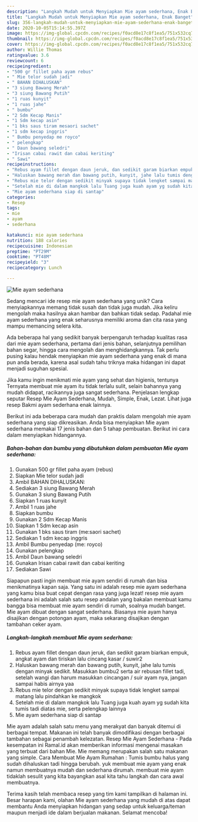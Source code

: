 ```yaml
---
description: "Langkah Mudah untuk Menyiapkan Mie ayam sederhana, Enak Banget"
title: "Langkah Mudah untuk Menyiapkan Mie ayam sederhana, Enak Banget"
slug: 356-langkah-mudah-untuk-menyiapkan-mie-ayam-sederhana-enak-banget
date: 2020-10-05T15:14:55.397Z
image: https://img-global.cpcdn.com/recipes/f0acd8e17c8f1ea5/751x532cq70/mie-ayam-sederhana-foto-resep-utama.jpg
thumbnail: https://img-global.cpcdn.com/recipes/f0acd8e17c8f1ea5/751x532cq70/mie-ayam-sederhana-foto-resep-utama.jpg
cover: https://img-global.cpcdn.com/recipes/f0acd8e17c8f1ea5/751x532cq70/mie-ayam-sederhana-foto-resep-utama.jpg
author: Willie Thomas
ratingvalue: 3.6
reviewcount: 6
recipeingredient:
- "500 gr fillet paha ayam rebus"
- " Mie telor sudah jadi"
- " BAHAN DIHALUSKAN"
- "3 siung Bawang Merah"
- "3 siung Bawang Putih"
- "1 ruas kunyit"
- "1 ruas jahe"
- " bumbu"
- "2 Sdm Kecap Manis"
- "1 Sdm kecap asin"
- "1 bks saus tiram mesaori sachet"
- "1 sdm kecap inggris"
- " Bumbu penyedap me royco"
- " pelengkap"
- " Daun bawang seledri"
- "Irisan cabai rawit dan cabai keriting"
- " Sawi"
recipeinstructions:
- "Rebus ayam fillet dengan daun jeruk, dan sedikit garam biarkan empuk, angkat ayam dan tiriskan lalu cincang kasar / suwir2"
- "Haluskan bawang merah dan bawang putih, kunyit, jahe lalu tumis dengan minyak sedikit. Masukkan bumbu2 serta air rebusan fillet tadi, setelah wangi dan harum masukkan cincangan / suir ayam nya, jangan sampai habis airnya yaa"
- "Rebus mie telor dengan sedikit minyak supaya tidak lengket sampai matang lalu pindahkan ke mangkok"
- "Setelah mie di dalam mangkok lalu Tuang juga kuah ayam yg sudah kita tumis tadi diatas mie, serta pelengkap lainnya"
- "Mie ayam sederhana siap di santap"
categories:
- Resep
tags:
- mie
- ayam
- sederhana

katakunci: mie ayam sederhana 
nutrition: 188 calories
recipecuisine: Indonesian
preptime: "PT29M"
cooktime: "PT48M"
recipeyield: "3"
recipecategory: Lunch

---
```



![Mie ayam sederhana](https://img-global.cpcdn.com/recipes/f0acd8e17c8f1ea5/751x532cq70/mie-ayam-sederhana-foto-resep-utama.jpg)

Sedang mencari ide resep mie ayam sederhana yang unik? Cara menyiapkannya memang tidak susah dan tidak juga mudah. Jika keliru mengolah maka hasilnya akan hambar dan bahkan tidak sedap. Padahal mie ayam sederhana yang enak seharusnya memiliki aroma dan cita rasa yang mampu memancing selera kita.

Ada beberapa hal yang sedikit banyak berpengaruh terhadap kualitas rasa dari mie ayam sederhana, pertama dari jenis bahan, selanjutnya pemilihan bahan segar, hingga cara mengolah dan menghidangkannya. Tak perlu pusing kalau hendak menyiapkan mie ayam sederhana yang enak di mana pun anda berada, karena asal sudah tahu triknya maka hidangan ini dapat menjadi suguhan spesial.

Jika kamu ingin menikmati mie ayam yang sehat dan higienis, tentunya Ternyata membuat mie ayam itu tidak terlalu sulit, selain bahannya yang mudah didapat, racikannya juga sangat sederhana. Penjelasan lengkap seputar Resep Mie Ayam Sederhana, Mudah, Simple, Enak, Lezat. Lihat juga resep Bakmi ayam sederhana enak lainnya.


Berikut ini ada beberapa cara mudah dan praktis dalam mengolah mie ayam sederhana yang siap dikreasikan. Anda bisa menyiapkan Mie ayam sederhana memakai 17 jenis bahan dan 5 tahap pembuatan. Berikut ini cara dalam menyiapkan hidangannya.

<!--inarticleads1-->

##### Bahan-bahan dan bumbu yang dibutuhkan dalam pembuatan Mie ayam sederhana:

1. Gunakan 500 gr fillet paha ayam (rebus)
1. Siapkan  Mie telor sudah jadi
1. Ambil  BAHAN DIHALUSKAN:
1. Sediakan 3 siung Bawang Merah
1. Gunakan 3 siung Bawang Putih
1. Siapkan 1 ruas kunyit
1. Ambil 1 ruas jahe
1. Siapkan  bumbu
1. Gunakan 2 Sdm Kecap Manis
1. Siapkan 1 Sdm kecap asin
1. Gunakan 1 bks saus tiram (me:saori sachet)
1. Sediakan 1 sdm kecap inggris
1. Ambil  Bumbu penyedap (me: royco)
1. Gunakan  pelengkap
1. Ambil  Daun bawang seledri
1. Gunakan Irisan cabai rawit dan cabai keriting
1. Sediakan  Sawi


Siapapun pasti ingin membuat mie ayam sendiri di rumah dan bisa menikmatinya kapan saja. Yang satu ini adalah resep mie ayam sederhana yang kamu bisa buat cepat dengan rasa yang juga lezat! resep mie ayam sederhana ini adalah salah satu resep andalan yang bakalan membuat kamu bangga bisa membuat mie ayam sendiri di rumah, soalnya mudah banget. Mie ayam dibuat dengan sangat sederhana. Biasanya mie ayam hanya disajikan dengan potongan ayam, maka sekarang disajikan dengan tambahan ceker ayam. 

<!--inarticleads2-->

##### Langkah-langkah membuat Mie ayam sederhana:

1. Rebus ayam fillet dengan daun jeruk, dan sedikit garam biarkan empuk, angkat ayam dan tiriskan lalu cincang kasar / suwir2
1. Haluskan bawang merah dan bawang putih, kunyit, jahe lalu tumis dengan minyak sedikit. Masukkan bumbu2 serta air rebusan fillet tadi, setelah wangi dan harum masukkan cincangan / suir ayam nya, jangan sampai habis airnya yaa
1. Rebus mie telor dengan sedikit minyak supaya tidak lengket sampai matang lalu pindahkan ke mangkok
1. Setelah mie di dalam mangkok lalu Tuang juga kuah ayam yg sudah kita tumis tadi diatas mie, serta pelengkap lainnya
1. Mie ayam sederhana siap di santap


Mie ayam adalah salah satu menu yang merakyat dan banyak ditemui di berbagai tempat. Makanan ini telah banyak dimodifikasi dengan berbagai tambahan sebagai penambah kelezatan. Resep Mie Ayam Sederhana - Pada kesempatan ini Ramal.id akan memberikan informasi mengenai masakan yang terbuat dari bahan Mie. Mie memang merupakan salah satu makanan yang simple. Cara Membuat Mie Ayam Rumahan : Tumis bumbu halus yang sudah dihaluskan tadi hingga berubah. yuk membuat mie ayam yang enak namun membuatnya mudah dan sederhana dirumah. membuat mie ayam tidaklah sesulit yang kita bayangkan asal kita tahu langkah dan cara awal membuatnya. 

Terima kasih telah membaca resep yang tim kami tampilkan di halaman ini. Besar harapan kami, olahan Mie ayam sederhana yang mudah di atas dapat membantu Anda menyiapkan hidangan yang sedap untuk keluarga/teman maupun menjadi ide dalam berjualan makanan. Selamat mencoba!
